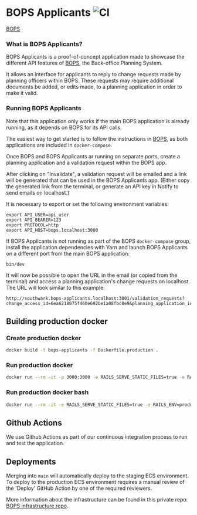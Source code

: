 # BOPS Applicants ![CI](https://github.com/unboxed/bops-applicants/workflows/CI/badge.svg)

[BOPS](https://github.com/unboxed/bops)

### What is BOPS Applicants?

BOPS Applicants is a proof-of-concept application made to showcase the different API features of [BOPS](https://github.com/unboxed/bops), the Back-office Planning System. 

It allows an interface for applicants to reply to change requests made by planning officers within BOPS. These requests may require additional documents be added, or edits made, to a planning application in order to make it valid.

### Running BOPS Applicants

Note that this application only works if the main BOPS application is already running, as it depends on BOPS for its API calls. 

The easiest way to get started is to follow the instructions in [BOPS](https://github.com/unboxed/bops), as both applications are included in `docker-compose`.

Once BOPS and BOPS Applicants ar running on separate ports, create a planning application and a validation request within the BOPS app. 

After clicking on "Invalidate", a validation request will be emailed and a link will be generated that can be used in the BOPS Applicants app. (Either copy the generated link from the terminal, or generate an API key in Notify to send emails on localhost.)

It is necessary to export or set the following environment variables:

```
export API_USER=api_user
export API_BEARER=123
export PROTOCOL=http
export API_HOST=bops.localhost:3000
```

If BOPS Applicants is not running as part of the BOPS `docker-compose` group, install the application dependencies with Yarn and launch BOPS Applicants on a different port from the main BOPS application:

```
bin/dev
```

It will now be possible to open the URL in the email (or copied from the terminal) and access a planning application's change requests on localhost. The URL will look similar to this example:

```
http://southwark.bops-applicants.localhost:3001/validation_requests?change_access_id=6ea6218075f460e692be1a08fbc0e9&planning_application_id=18
```
## Building production docker

### Create production docker

```sh
docker build -t bops-applicants -f Dockerfile.production .
```

### Run production docker

```sh
docker run --rm -it -p 3000:3000 -e RAILS_SERVE_STATIC_FILES=true -e RAILS_ENV=production -e RAILS_LOG_TO_STDOUT=true -e SECRET_KEY_BASE=secret bops-applicants:latest bundle exec rails s
```

### Run production docker bash

```sh
docker run --rm -it -e RAILS_SERVE_STATIC_FILES=true -e RAILS_ENV=production -e RAILS_LOG_TO_STDOUT=true -e SECRET_KEY_BASE=secret bops-applicants:latest /bin/bash
```

## Github Actions

We use Github Actions as part of our continuous integration process to run and test the application.

## Deployments

Merging into `main` will automatically deploy to the staging ECS environment. To deploy to the production ECS environment requires a manual review of the 'Deploy' GitHub Action by one of the required reviewers.

More information about the infrastructure can be found in this private repo: [BOPS infrastructure repo](https://github.com/unboxed/bops-terraform/).
